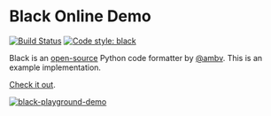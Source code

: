 # Black Online Demo

[![Build Status](https://travis-ci.com/jpadilla/black-playground.svg?branch=master)](https://travis-ci.com/jpadilla/black-playground) [![Code style: black](https://img.shields.io/badge/code%20style-black-000000.svg)](https://github.com/ambv/black)

Black is an [open-source](https://github.com/ambv/black) Python code formatter by [@ambv](https://github.com/ambv). This is an example implementation.

[Check it out](https://black.now.sh).

[![black-playground-demo](https://user-images.githubusercontent.com/83319/38846077-6e618f8e-41c8-11e8-9b71-145b8bc0b478.gif)](https://black.now.sh)
